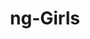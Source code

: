 ---
key: nggirls
title: ng-Girls
category: communities
logo: /images/partners/communities/nggirls.png
website: 'https://ng-girls.org/'
socials: []
---